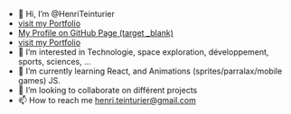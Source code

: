- 👋 Hi, I’m @HenriTeinturier
- [visit my Portfolio](https://www.henriteinturier.fr/ "my portfolio")
- [<a href="[www.henriteinturier.fr/](https://www.henriteinturier.fr/)" target="_blank">My Profile on GitHub Page (target _blank)</a>](https://www.henriteinturier.fr/)
- [visit my Portfolio]([www.henriteinturier.fr/])
- 👀 I’m interested in Technologie, space exploration, développement, sports, sciences, ...
- 🌱 I’m currently learning React, and Animations (sprites/parralax/mobile games) JS.
- 💞️ I’m looking to collaborate on différent projects
- 📫 How to reach me henri.teinturier@gmail.com

<!---
HenriTeinturier/HenriTeinturier is a ✨ special ✨ repository because its `README.md` (this file) appears on your GitHub profile.
You can click the Preview link to take a look at your changes.
--->
